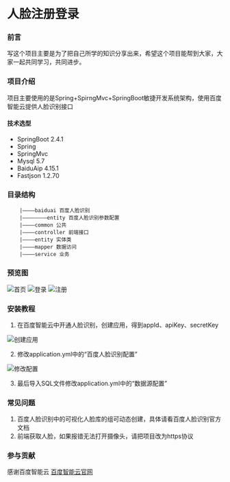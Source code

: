 # 人脸注册登录

### 前言
写这个项目主要是为了把自己所学的知识分享出来，希望这个项目能帮到大家，大家一起共同学习，共同进步。

### 项目介绍
项目主要使用的是Spring+SpirngMvc+SpringBoot敏捷开发系统架构，使用百度智能云提供人脸识别接口

#### 技术选型
- SpringBoot 2.4.1
- Spring
- SpringMvc
- Mysql 5.7
- BaiduAip 4.15.1
- Fastjson 1.2.70

### 目录结构

```
    |————baiduai 百度人脸识别
    |————————entity 百度人脸识别参数配置
    |————common 公共
    |————controller 前端接口
    |————entity 实体类
    |————mapper 数据访问
    |————service 业务
```


### 预览图
![首页](https://images.gitee.com/uploads/images/2021/0111/163412_f5348b60_7467053.png "首页")
![登录](https://images.gitee.com/uploads/images/2021/0111/163514_ae25519b_7467053.png "登录")
![注册](https://images.gitee.com/uploads/images/2021/0111/163553_ba6b8d8e_7467053.png "注册")

### 安装教程
1. 在百度智能云中开通人脸识别，创建应用，得到appId、apiKey、secretKey

![创建应用](https://images.gitee.com/uploads/images/2021/0111/164739_8250c628_7467053.png "创建应用")

2. 修改application.yml中的“百度人脸识别配置”

![修改配置](https://images.gitee.com/uploads/images/2021/0111/164925_e5f6eb3f_7467053.png "修改配置")

3. 最后导入SQL文件修改application.yml中的“数据源配置”

### 常见问题
1. 百度人脸识别中的可视化人脸库的组可动态创建，具体请看百度人脸识别官方文档
2. 前端获取人脸，如果报错无法打开摄像头，请把项目改为https协议

### 参与贡献
​感谢百度智能云 [百度智能云官网](https://cloud.baidu.com/)

